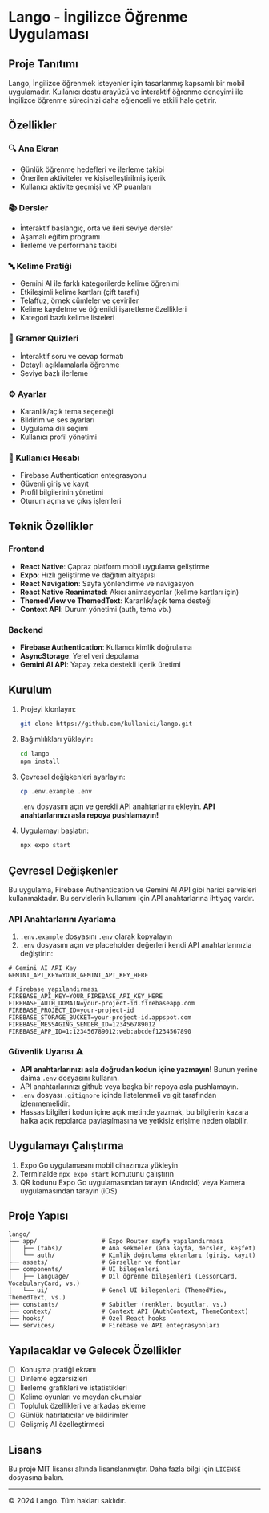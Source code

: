 # Lango - İngilizce Öğrenme Uygulaması



## Proje Tanıtımı

Lango, İngilizce öğrenmek isteyenler için tasarlanmış kapsamlı bir mobil uygulamadır. Kullanıcı dostu arayüzü ve interaktif öğrenme deneyimi ile İngilizce öğrenme sürecinizi daha eğlenceli ve etkili hale getirir.

## Özellikler

### 🔍 Ana Ekran
- Günlük öğrenme hedefleri ve ilerleme takibi
- Önerilen aktiviteler ve kişiselleştirilmiş içerik
- Kullanıcı aktivite geçmişi ve XP puanları

### 📚 Dersler
- İnteraktif başlangıç, orta ve ileri seviye dersler
- Aşamalı eğitim programı
- İlerleme ve performans takibi

### 🔤 Kelime Pratiği
- Gemini AI ile farklı kategorilerde kelime öğrenimi
- Etkileşimli kelime kartları (çift taraflı)
- Telaffuz, örnek cümleler ve çeviriler
- Kelime kaydetme ve öğrenildi işaretleme özellikleri
- Kategori bazlı kelime listeleri

### 📝 Gramer Quizleri
- İnteraktif soru ve cevap formatı
- Detaylı açıklamalarla öğrenme
- Seviye bazlı ilerleme

### ⚙️ Ayarlar
- Karanlık/açık tema seçeneği
- Bildirim ve ses ayarları
- Uygulama dili seçimi
- Kullanıcı profil yönetimi

### 👤 Kullanıcı Hesabı
- Firebase Authentication entegrasyonu
- Güvenli giriş ve kayıt
- Profil bilgilerinin yönetimi
- Oturum açma ve çıkış işlemleri

## Teknik Özellikler

### Frontend
- **React Native**: Çapraz platform mobil uygulama geliştirme
- **Expo**: Hızlı geliştirme ve dağıtım altyapısı
- **React Navigation**: Sayfa yönlendirme ve navigasyon
- **React Native Reanimated**: Akıcı animasyonlar (kelime kartları için)
- **ThemedView ve ThemedText**: Karanlık/açık tema desteği
- **Context API**: Durum yönetimi (auth, tema vb.)

### Backend
- **Firebase Authentication**: Kullanıcı kimlik doğrulama
- **AsyncStorage**: Yerel veri depolama
- **Gemini AI API**: Yapay zeka destekli içerik üretimi

## Kurulum

1. Projeyi klonlayın:
   ```bash
   git clone https://github.com/kullanici/lango.git
   ```

2. Bağımlılıkları yükleyin:
   ```bash
   cd lango
   npm install
   ```

3. Çevresel değişkenleri ayarlayın:
   ```bash
   cp .env.example .env
   ```
   `.env` dosyasını açın ve gerekli API anahtarlarını ekleyin. **API anahtarlarınızı asla repoya pushlamayın!**

4. Uygulamayı başlatın:
   ```bash
   npx expo start
   ```

## Çevresel Değişkenler

Bu uygulama, Firebase Authentication ve Gemini AI API gibi harici servisleri kullanmaktadır. Bu servislerin kullanımı için API anahtarlarına ihtiyaç vardır.

### API Anahtarlarını Ayarlama

1. `.env.example` dosyasını `.env` olarak kopyalayın
2. `.env` dosyasını açın ve placeholder değerleri kendi API anahtarlarınızla değiştirin:

```
# Gemini AI API Key
GEMINI_API_KEY=YOUR_GEMINI_API_KEY_HERE

# Firebase yapılandırması
FIREBASE_API_KEY=YOUR_FIREBASE_API_KEY_HERE
FIREBASE_AUTH_DOMAIN=your-project-id.firebaseapp.com
FIREBASE_PROJECT_ID=your-project-id
FIREBASE_STORAGE_BUCKET=your-project-id.appspot.com
FIREBASE_MESSAGING_SENDER_ID=123456789012
FIREBASE_APP_ID=1:123456789012:web:abcdef1234567890
```

### Güvenlik Uyarısı ⚠️

- **API anahtarlarınızı asla doğrudan kodun içine yazmayın!** Bunun yerine daima `.env` dosyasını kullanın.
- API anahtarlarınızı github veya başka bir repoya asla pushlamayın.
- `.env` dosyası `.gitignore` içinde listelenmeli ve git tarafından izlenmemelidir.
- Hassas bilgileri kodun içine açık metinde yazmak, bu bilgilerin kazara halka açık repolarda paylaşılmasına ve yetkisiz erişime neden olabilir.

## Uygulamayı Çalıştırma

1. Expo Go uygulamasını mobil cihazınıza yükleyin
2. Terminalde `npx expo start` komutunu çalıştırın
3. QR kodunu Expo Go uygulamasından tarayın (Android) veya Kamera uygulamasından tarayın (iOS)

## Proje Yapısı

```
lango/
├── app/                  # Expo Router sayfa yapılandırması
│   ├── (tabs)/           # Ana sekmeler (ana sayfa, dersler, keşfet)
│   └── auth/             # Kimlik doğrulama ekranları (giriş, kayıt)
├── assets/               # Görseller ve fontlar
├── components/           # UI bileşenleri
│   ├── language/         # Dil öğrenme bileşenleri (LessonCard, VocabularyCard, vs.)
│   └── ui/               # Genel UI bileşenleri (ThemedView, ThemedText, vs.)
├── constants/            # Sabitler (renkler, boyutlar, vs.)
├── context/              # Context API (AuthContext, ThemeContext)
├── hooks/                # Özel React hooks
└── services/             # Firebase ve API entegrasyonları
```

## Yapılacaklar ve Gelecek Özellikler

- [ ] Konuşma pratiği ekranı
- [ ] Dinleme egzersizleri
- [ ] İlerleme grafikleri ve istatistikleri
- [ ] Kelime oyunları ve meydan okumalar
- [ ] Topluluk özellikleri ve arkadaş ekleme
- [ ] Günlük hatırlatıcılar ve bildirimler
- [ ] Gelişmiş AI özelleştirmesi

## Lisans

Bu proje MIT lisansı altında lisanslanmıştır. Daha fazla bilgi için `LICENSE` dosyasına bakın.

---

© 2024 Lango. Tüm hakları saklıdır.

